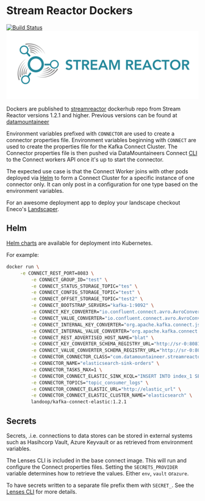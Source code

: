 # Stream Reactor Dockers

[![Build Status](https://travis-ci.org/lensesio/stream-reactor-dockers.svg?branch=master)](https://travis-ci.org/lensesio/stream-reactor-dockers)
![Alt text](streamreactor-logo.png)

Dockers are published
to [streamreactor](https://cloud.docker.com/u/streamreactor/repository/list)
dockerhub repo from Stream Reactor versions 1.2.1 and higher. Previous versions
can be found
at [datamountaineer](https://cloud.docker.com/u/datamountaineer/repository/list)

Environment variables prefixed with `CONNECTOR` are used to create a connector
properties file. Environment variables beginning with `CONNECT` are used to
create the properties file for the Kafka Connect Cluster. The Connector
properties file is then pushed via DataMountaineers
Connect [CLI](https://github.com/landoop/kafka-connect-tools) to the Connect
workers API once it's up to start the connector.

The expected use case is that the Connect Worker joins with other pods deployed
via [Helm](https://helm.sh/) to form a Connect Cluster for a specific instance
of one connector only. It can only post in a configuration for one type based on
the environment variables.

For an awesome deployment app to deploy your landscape checkout
Eneco's [Landscaper](https://github.com/Eneco/landscaper).

## Helm

[Helm charts](https://github.com/landoop/kafka-helm-charts) are available for
deployment into Kubernetes.

For example:

```bash
docker run \
     -e CONNECT_REST_PORT=8083 \
         -e CONNECT_GROUP_ID="test" \
         -e CONNECT_STATUS_STORAGE_TOPIC="tes" \
         -e CONNECT_CONFIG_STORAGE_TOPIC="test" \
         -e CONNECT_OFFSET_STORAGE_TOPIC="test2" \
         -e CONNECT_BOOTSTRAP_SERVERS="kafka-1:9092" \
         -e CONNECT_KEY_CONVERTER="io.confluent.connect.avro.AvroConverter" \
         -e CONNECT_VALUE_CONVERTER="io.confluent.connect.avro.AvroConverter" \
         -e CONNECT_INTERNAL_KEY_CONVERTER="org.apache.kafka.connect.json.JsonConverter" \
         -e CONNECT_INTERNAL_VALUE_CONVERTER="org.apache.kafka.connect.json.JsonConverter" \
         -e CONNECT_REST_ADVERTISED_HOST_NAME="blat" \
         -e CONNECT_KEY_CONVERTER_SCHEMA_REGISTRY_URL="http://sr-0:8081" \
         -e CONNECT_VALUE_CONVERTER_SCHEMA_REGISTRY_URL="http://sr-0:8081" \
         -e CONNECTOR_CONNECTOR_CLASS="com.datamountaineer.streamreactor.connect.elastic.ElasticSinkConnector" \
         -e CONNECTOR_NAME="elasticsearch-sink-orders" \
         -e CONNECTOR_TASKS_MAX=1 \
         -e CONNECTOR_CONNECT_ELASTIC_SINK_KCQL="INSERT INTO index_1 SELECT * FROM orders-topic" \
         -e CONNECTOR_TOPICS="topic_consumer_logs" \
         -e CONNECTOR_CONNECT_ELASTIC_URL="http://elastic_url" \
         -e CONNECTOR_CONNECT_ELASTIC_CLUSTER_NAME="elasticsearch" \
         landoop/kafka-connect-elastic:1.2.1
```

## Secrets

Secrets, .i.e. connections to data stores can be stored in external systems such
as Hasihcorp Vault, Azure Keyvault or as retrieved from environment variables.

The Lenses CLI is included in the base connect image. This will run and
configure the Connect properties files. Setting the `SECRETS_PROVIDER` variable
determines how to retrieve the values. Either `env`, `vault` or`azure`.

To have secrets written to a separate file prefix them with `SECRET_`. See
the [Lenses CLI](https://docs.lenses.io/dev/lenses-cli/index.html#) for more
details.
